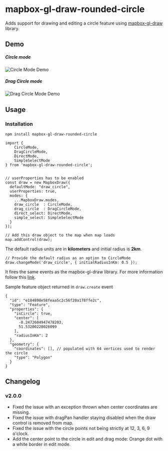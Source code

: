 # mapbox-gl-draw-rounded-circle

Adds support for drawing and editing a circle feature using [mapbox-gl-draw](https://github.com/mapbox/mapbox-gl-draw) library.



## Demo

##### Circle mode
![Circle Mode Demo](demo/CircleModeDemo.gif)

##### Drag Circle mode
![Drag Circle Mode Demo](demo/DragCircleDemo.gif)


## Usage

### Installation

```
npm install mapbox-gl-draw-rounded-circle
```

```
import {
    CircleMode,
    DragCircleMode,
    DirectMode,
    SimpleSelectMode
} from 'mapbox-gl-draw-rounded-circle';


// userProperties has to be enabled
const draw = new MapboxDraw({
  defaultMode: "draw_circle",
  userProperties: true,
  modes: {
    ...MapboxDraw.modes,
    draw_circle  : CircleMode,
    drag_circle  : DragCircleMode,
    direct_select: DirectMode,
    simple_select: SimpleSelectMode
  }
});

// Add this draw object to the map when map loads
map.addControl(draw);
```

The default radius units are in **kilometers** and initial radius is **2km**.

```
// Provide the default radius as an option to CircleMode
draw.changeMode('draw_circle', { initialRadiusInKm: 0.5 });
```

It fires the same events as the mapbox-gl-draw library. For more information follow this [link](https://github.com/mapbox/mapbox-gl-draw/blob/master/docs/API.md#events).

Sample feature object returned in `draw.create` event
```
{
  "id": "e184898e58feaa5c2c56f20a178ffe2c",
  "type": "Feature",
  "properties": {
    "isCircle": true,
    "center": [
      -0.2472604947478203,
      51.53200220026099
    ],
    "radiusInKm": 2
  },
  "geometry": {
    "coordinates": [], // populated with 64 vertices used to render the circle
    "type": "Polygon"
  }
}
```

## Changelog

### v2.0.0

* Fixed the issue with an exception thrown when center coordinates are missing.
* Fixed the issue with dragPan handler staying disabled when the draw control is removed from map.
* Fixed the issue with the circle points not being strictly at 12, 3, 6, 9 o'clock.
* Add the center point to the circle in edit and drag mode: Orange dot with a white border in edit mode.